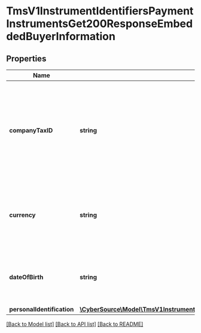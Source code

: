 # TmsV1InstrumentIdentifiersPaymentInstrumentsGet200ResponseEmbeddedBuyerInformation

## Properties
Name | Type | Description | Notes
------------ | ------------- | ------------- | -------------
**companyTaxID** | **string** | Tax identifier for the customer’s company.  **Important**: Contact your TeleCheck representative to find out whether this field is required or optional. | [optional] 
**currency** | **string** | Currency used by the customer. Accepts input in the ISO 4217 standard, stores as ISO 4217 Alpha. | [optional] 
**dateOfBirth** | **string** | Date of birth of the customer.  Format: &#x60;YYYY-MM-DD&#x60; or &#x60;YYYYMMDD&#x60; | [optional] 
**personalIdentification** | [**\CyberSource\Model\TmsV1InstrumentIdentifiersPaymentInstrumentsGet200ResponseEmbeddedBuyerInformationPersonalIdentification[]**](TmsV1InstrumentIdentifiersPaymentInstrumentsGet200ResponseEmbeddedBuyerInformationPersonalIdentification.md) |  | [optional] 

[[Back to Model list]](../README.md#documentation-for-models) [[Back to API list]](../README.md#documentation-for-api-endpoints) [[Back to README]](../README.md)


